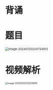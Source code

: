 # 背诵



# 题目

<img src="https://cvp.oss-cn-shanghai.aliyuncs.com/picgo/202401202047012.png" alt="image-20240120204734913" style="zoom: 67%;" />



# 视频解析

<img src="https://cvp.oss-cn-shanghai.aliyuncs.com/picgo/202401202102072.png" alt="image-20240120210204859" style="zoom:50%;" />
